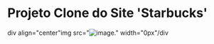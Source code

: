# Projeto Clone do Site 'Starbucks'

div align="center"img src="![image](https://user-images.githubusercontent.com/67977860/142000259-426dd3ea-4423-4c1b-bd69-b96c48085934.png)." width="0px"/div
